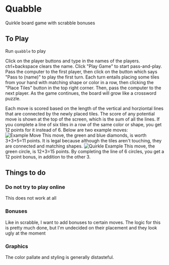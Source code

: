 # Quabble
Quirkle board game with scrabble bonuses

## To Play
Run `quabble` to play

Click on the player buttons and type in the names of the players. ctrl+backspace clears the name. Click "Play Game" to start pass-and-play. Pass the computer to the first player, then click on the button which says "Pass to (name)" to play the first turn. Each turn entails placing some tiles from your hand with matching shape or color in a row, then clicking the "Place Tiles" button in the top right corner. Then, pass the computer to the next player. As the game continues, the board will grow like a crossword puzzle.

Each move is scored based on the length of the vertical and horziontal lines that are connected by the newly placed tiles. The score of any potential move is shown at the top of the screen, which is the sum of all the lines. If you complete a line of six tiles in a row of the same color or shape, you get 12 points for it instead of 6.
Below are two example moves:
![Example Move](https://user-images.githubusercontent.com/95844502/148012447-4aa5d4fa-92a2-4c3d-a982-ad7497783a56.png)
This move, the green and blue diamonds, is worth 3+3+5=11 points. It is legal because although the tiles aren't touching, they are connected and matching shapes.
![Quirkle Example](https://user-images.githubusercontent.com/95844502/148012461-47f16bab-4826-44f7-a71a-8939156f61b4.png)
This move, the green circle, is 12+3=15 points. By completing the line of 6 circles, you get a 12 point bonus, in addition to the other 3.

## Things to do

### Do not try to play online
This does not work at all
### Bonuses
Like in scrabble, I want to add bonuses to certain moves. The logic for this is pretty much done, but I'm undecided on their placement and they look ugly at the moment
### Graphics
The color pallate and styling is generally distasteful.
